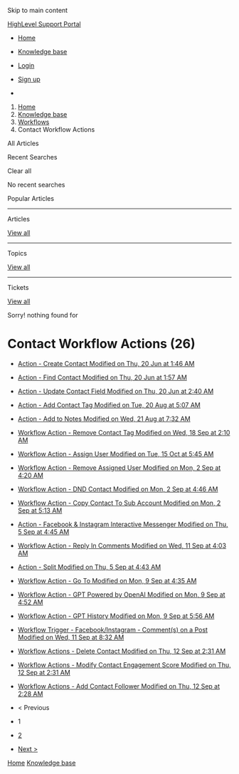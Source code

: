 Skip to main content

[ HighLevel Support Portal ](https://help.gohighlevel.com)

  * [ Home ](/support/home)
  * [ Knowledge base ](/support/solutions)

  * [Login](/support/login)
  * [Sign up](/support/signup)
  * 

  1. [Home](/support/home)
  2. [Knowledge base](/support/solutions)
  3. [Workflows](/support/solutions/48000455132)
  4. Contact Workflow Actions

All  Articles 

Recent Searches

Clear all

No recent searches

Popular Articles

* * *

Articles

[View all](/support/search/solutions)

* * *

Topics

[View all](/support/search/topics)

* * *

Tickets

[View all](/support/search/tickets)

Sorry! nothing found for   

# Contact Workflow Actions (26)

  * [ Action - Create Contact Modified on Thu, 20 Jun at 1:46 AM  ](/support/solutions/articles/155000002685-action-create-contact)
  * [ Action - Find Contact Modified on Thu, 20 Jun at 1:57 AM  ](/support/solutions/articles/155000002686-action-find-contact)
  * [ Action - Update Contact Field Modified on Thu, 20 Jun at 2:40 AM  ](/support/solutions/articles/155000002688-action-update-contact-field)
  * [ Action - Add Contact Tag Modified on Tue, 20 Aug at 5:07 AM  ](/support/solutions/articles/155000003111-action-add-contact-tag)
  * [ Action - Add to Notes Modified on Wed, 21 Aug at 7:32 AM  ](/support/solutions/articles/155000003143-action-add-to-notes)
  * [ Workflow Action - Remove Contact Tag Modified on Wed, 18 Sep at 2:10 AM  ](/support/solutions/articles/155000003266-workflow-action-remove-contact-tag)
  * [ Workflow Action - Assign User Modified on Tue, 15 Oct at 5:45 AM  ](/support/solutions/articles/155000003267-workflow-action-assign-user)
  * [ Workflow Action - Remove Assigned User Modified on Mon, 2 Sep at 4:20 AM  ](/support/solutions/articles/155000003268-workflow-action-remove-assigned-user)
  * [ Workflow Action - DND Contact Modified on Mon, 2 Sep at 4:46 AM  ](/support/solutions/articles/155000003270-workflow-action-dnd-contact)
  * [ Workflow Action - Copy Contact To Sub Account Modified on Mon, 2 Sep at 5:13 AM  ](/support/solutions/articles/155000003272-workflow-action-copy-contact-to-sub-account)
  * [ Action - Facebook & Instagram Interactive Messenger Modified on Thu, 5 Sep at 4:45 AM  ](/support/solutions/articles/155000003301-action-facebook-instagram-interactive-messenger)
  * [ Workflow Action - Reply In Comments Modified on Wed, 11 Sep at 4:03 AM  ](/support/solutions/articles/155000003302-workflow-action-reply-in-comments)
  * [ Action - Split Modified on Thu, 5 Sep at 4:43 AM  ](/support/solutions/articles/155000003304-action-split)
  * [ Workflow Action - Go To Modified on Mon, 9 Sep at 4:35 AM  ](/support/solutions/articles/155000003377-workflow-action-go-to)
  * [ Workflow Action - GPT Powered by OpenAI Modified on Mon, 9 Sep at 4:52 AM  ](/support/solutions/articles/155000003379-workflow-action-gpt-powered-by-openai)
  * [ Workflow Action - GPT History Modified on Mon, 9 Sep at 5:56 AM  ](/support/solutions/articles/155000003381-workflow-action-gpt-history)
  * [ Workflow Trigger - Facebook/Instagram - Comment(s) on a Post Modified on Wed, 11 Sep at 8:32 AM  ](/support/solutions/articles/155000003419-workflow-trigger-facebook-instagram-comment-s-on-a-post)
  * [ Workflow Actions - Delete Contact Modified on Thu, 12 Sep at 2:31 AM  ](/support/solutions/articles/155000003423-workflow-actions-delete-contact)
  * [ Workflow Actions - Modify Contact Engagement Score Modified on Thu, 12 Sep at 2:31 AM  ](/support/solutions/articles/155000003424-workflow-actions-modify-contact-engagement-score)
  * [ Workflow Actions - Add Contact Follower Modified on Thu, 12 Sep at 2:28 AM  ](/support/solutions/articles/155000003425-workflow-actions-add-contact-follower)

  * < Previous
  * 1
  * [2](/support/solutions/folders/155000000748/page/2)
  * [Next >](/support/solutions/folders/155000000748/page/2)

[Home](/support/home) [Knowledge base](/support/solutions)
